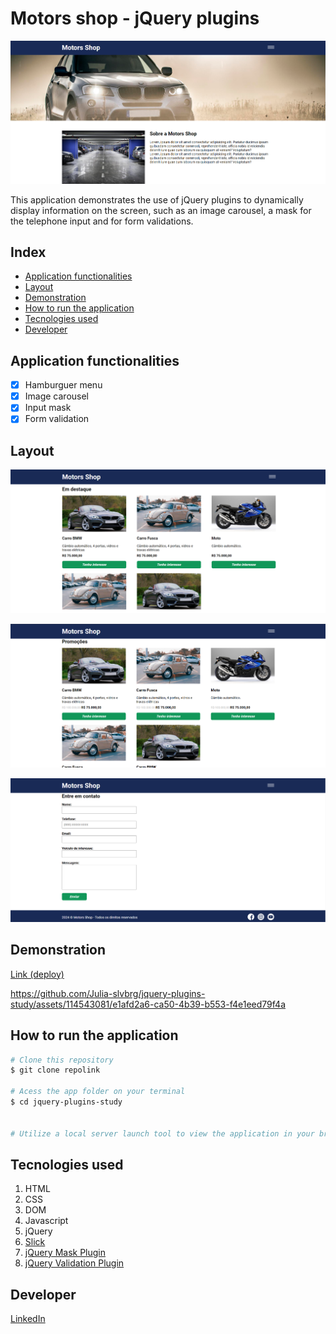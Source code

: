 # Motors shop - jQuery plugins 
![Layout](./images/layout.png)

This application demonstrates the use of jQuery plugins to dynamically display information on the screen, such as an image carousel, a mask for the telephone input and for form validations. 

## Index
- <a href="#functionalities">Application functionalities</a>
- <a href="#layout">Layout</a>
- <a href="#demonstration">Demonstration</a>
- <a href="#run">How to run the application</a>
- <a href="#tecnologies-used">Tecnologies used</a>
- <a href="#developer">Developer</a>

## Application functionalities
 - [x]  Hamburguer menu
 - [x]  Image carousel 
 - [x]  Input mask
 - [x]  Form validation

## Layout

![Emphasis](./images/emphasis.png)

![For Sale](./images/for-sale.png)

![Contact form](./images/contact.png)

## Demonstration
[Link (deploy)](https://jquery-plugins-study.vercel.app/)

https://github.com/Julia-slvbrg/jquery-plugins-study/assets/114543081/e1afd2a6-ca50-4b39-b553-f4e1eed79f4a



## How to run the application
```bash
# Clone this repository
$ git clone repolink

# Acess the app folder on your terminal
$ cd jquery-plugins-study


# Utilize a local server launch tool to view the application in your browser

```

## Tecnologies used
1. HTML
2. CSS
3. DOM
4. Javascript
5. jQuery
6. [Slick](https://kenwheeler.github.io/slick/)
7. [jQuery Mask Plugin](https://igorescobar.github.io/jQuery-Mask-Plugin/)
8. [jQuery Validation Plugin](https://jqueryvalidation.org/)

## Developer
[LinkedIn](https://www.linkedin.com/in/julia-silva-borges/)
